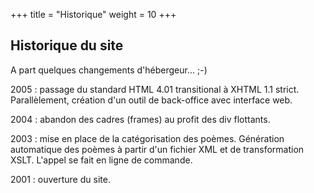 +++
title = "Historique"
weight = 10
+++

## Historique du site
A part quelques changements d'hébergeur... ;-)

2005 : passage du standard HTML 4.01 transitional à XHTML 1.1 strict. Parallèlement, création d'un outil de back-office avec interface web.

2004 : abandon des cadres (frames) au profit des div flottants.

2003 : mise en place de la catégorisation des poèmes. Génération automatique des poèmes à partir d'un fichier XML et de transformation XSLT. L'appel se fait en ligne de commande.

2001 : ouverture du site.